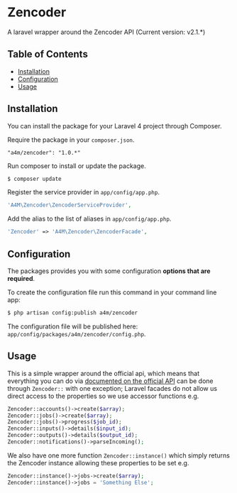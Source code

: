 # Zencoder

A laravel wrapper around the Zencoder API (Current version: v2.1.*)

## Table of Contents

- [Installation](#installation)
- [Configuration](#configuration)
- [Usage](#usage)

## Installation

You can install the package for your Laravel 4 project through Composer.

Require the package in your `composer.json`.

```
"a4m/zencoder": "1.0.*"
```

Run composer to install or update the package.

```bash
$ composer update
```

Register the service provider in `app/config/app.php`.

```php
'A4M\Zencoder\ZencoderServiceProvider',
```

Add the alias to the list of aliases in `app/config/app.php`.

```php
'Zencoder' => 'A4M\Zencoder\ZencoderFacade',
```

## Configuration

The packages provides you with some configuration **options that are required**.

To create the configuration file run this command in your command line app:

```bash
$ php artisan config:publish a4m/zencoder
```

The configuration file will be published here: `app/config/packages/a4m/zencoder/config.php`.

## Usage

This is a simple wrapper around the official api, which means that everything you can do via [documented on the official API](https://github.com/zencoder/zencoder-php) can be done through ```Zencoder::``` with one exception; Laravel facades do not allow us direct access to the properties so we use accessor functions e.g.

```php
Zencoder::accounts()->create($array);
Zencoder::jobs()->create($array);
Zencoder::jobs()->progress($job_id);
Zencoder::inputs()->details($input_id);
Zencoder::outputs()->details($output_id);
Zencoder::notifications()->parseIncoming();
```

We also have one more function `Zencoder::instance()` which simply returns the Zencoder instance allowing these properties to be set e.g.

```php
Zencoder::instance()->jobs->create($array);
Zencoder::instance()->jobs = 'Something Else';
```